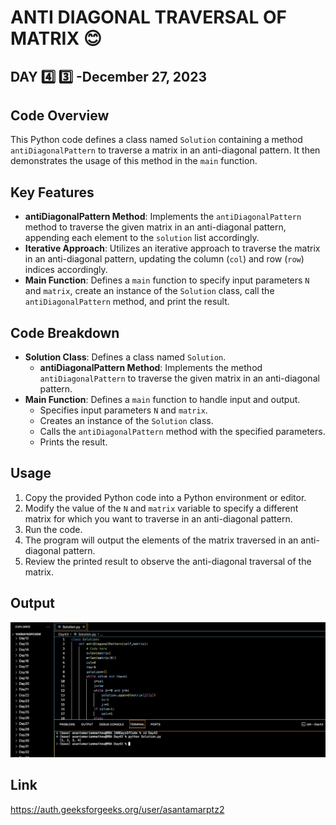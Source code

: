 # ANTI DIAGONAL TRAVERSAL OF MATRIX :blush:
## DAY :four: :three: -December 27, 2023

## Code Overview
This Python code defines a class named `Solution` containing a method `antiDiagonalPattern` to traverse a matrix in an anti-diagonal pattern. It then demonstrates the usage of this method in the `main` function.

## Key Features
- **antiDiagonalPattern Method**: Implements the `antiDiagonalPattern` method to traverse the given matrix in an anti-diagonal pattern, appending each element to the `solution` list accordingly.
- **Iterative Approach**: Utilizes an iterative approach to traverse the matrix in an anti-diagonal pattern, updating the column (`col`) and row (`row`) indices accordingly.
- **Main Function**: Defines a `main` function to specify input parameters `N` and `matrix`, create an instance of the `Solution` class, call the `antiDiagonalPattern` method, and print the result.

## Code Breakdown
- **Solution Class**: Defines a class named `Solution`.
  - **antiDiagonalPattern Method**: Implements the method `antiDiagonalPattern` to traverse the given matrix in an anti-diagonal pattern.
- **Main Function**: Defines a `main` function to handle input and output.
  - Specifies input parameters `N` and `matrix`.
  - Creates an instance of the `Solution` class.
  - Calls the `antiDiagonalPattern` method with the specified parameters.
  - Prints the result.

## Usage
1. Copy the provided Python code into a Python environment or editor.
2. Modify the value of the `N` and `matrix` variable to specify a different matrix for which you want to traverse in an anti-diagonal pattern.
3. Run the code.
4. The program will output the elements of the matrix traversed in an anti-diagonal pattern.
5. Review the printed result to observe the anti-diagonal traversal of the matrix.



## Output

![Reference Image](s43.png)

## Link
<https://auth.geeksforgeeks.org/user/asantamarptz2>
